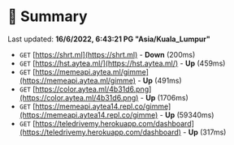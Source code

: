 # 📖 Summary
Last updated: **16/6/2022, 6:43:21 PG "Asia/Kuala_Lumpur"**

- `GET` [https://shrt.ml](https://shrt.ml) - **Down** (200ms)
- `GET` [https://hst.aytea.ml/](https://hst.aytea.ml/) - **Up** (459ms)
- `GET` [https://memeapi.aytea.ml/gimme](https://memeapi.aytea.ml/gimme) - **Up** (491ms)
- `GET` [https://color.aytea.ml/4b31d6.png](https://color.aytea.ml/4b31d6.png) - **Up** (1706ms)
- `GET` [https://memeapi.aytea14.repl.co/gimme](https://memeapi.aytea14.repl.co/gimme) - **Up** (59340ms)
- `GET` [https://teledrivemy.herokuapp.com/dashboard](https://teledrivemy.herokuapp.com/dashboard) - **Up** (317ms)
